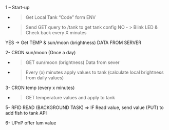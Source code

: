 1 – Start-up
- > Get Local Tank “Code” form ENV
- > Send GET query to /tank to get tank config
NO - >
Blink LED & Check back every X minutes  

YES →
Get TEMP & sun/moon (brightness) DATA FROM SERVER  


2- CRON sun/moon (Once a day)
-  > GET sun/moon (brightness) Data from sever
 - > Every (x) minutes apply values to tank (calculate local brightness from daily values)

3- CRON temp (every x minutes)  
 - >GET temperature values and apply to tank
     
  
5- RFID READ (BACKGROUND TASK)
 => IF Read value, send value (PUT) to add fish to tank API

6- UPnP
 offer lum value
